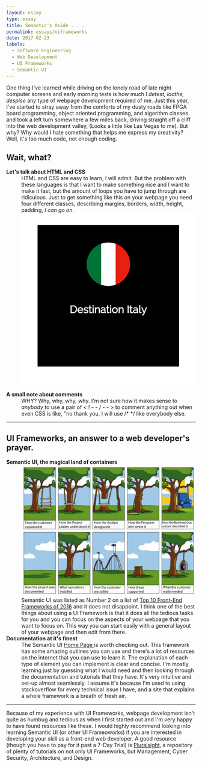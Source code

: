 ```yaml
---
layout: essay
type: essay
title: Semantic's Aside . . . 
permalink: essays/uiframeworks
date: 2017-02-23
labels:
  - Software Engineering
  - Web Development
  - UI Frameworks
  - Semantic UI
---
```


One thing I've learned while driving on the lonely road of late night computer screens and early morning tests is how much I <i>detest, loathe, despise</i> any type of webpage development required of me. Just this year, I've started to stray away from the comforts of my dusty roads like FPGA board programming, object oriented programming, and algorithm classes and took a left turn somewhere a few miles back, driving straight off a cliff into the web development valley, (Looks a little like Las Vegas to me). But why? Why would I hate something that helps me express my creativity? Well, it's too much code, not enough coding.

<h2> Wait, what?</h2>

<dl>
<dt><strong>Let's talk about HTML and CSS</strong></dt>
  <dd>HTML and CSS are easy to learn, I will admit. But the problem with these languages is that I want to make something nice and I want to make it fast, but the amount of loops you have to jump through are ridiculous. Just to get something like this on your webpage you need four different classes, describing margins, borders, width, height, padding, <i>I can go on.</i> <img class="image" src="../images/dest.png"> </dd>
  <dt><strong>A small note about comments</strong></dt>
  <dd>WHY? Why, why, why, why. I'm not sure how it makes sense to <i>anybody</i> to use a pair of < ! - - / - - >  to comment anything out when even CSS is like, "no thank you, I will use /* */ like everybody else.</dd>
<hr>
<h2>  UI Frameworks, an answer to a web developer's prayer. </h2>
  <dt><strong>Semantic UI, the magical land of containers</strong></dt>
  
  <dd>
  <img class="image" src="../images/tree.jpg">
  Semantic UI was listed as Number 2 on a list of <a href="https://www.keycdn.com/blog/front-end-frameworks/">Top 10 Front-End Frameworks of 2016</a> and it does not disappoint. I think one of the best things about using a UI Framework is that it does all the tedious tasks for you and you can focus on the aspects of your webpage that you want to focus on. This way you can start easily with a general layout of your webpage and then edit from there.</dd>
  <dt><strong>Documentation at it's finest</strong></dt>
    <dd>The Semantic UI <a href="http://semantic-ui.com"> Home Page </a> is worth checking out. This framework has some amazing outlines you can use and there's a lot of resources on the internet that you can use to learn it. The explanation of each type of element you can implement is clear and concise. I'm mostly learning just by guessing what I would need and then looking through the documentation and tutorials that they have. It's very intuitive and set-up almost seamlessly. I assume it's because I'm used to using stackoverflow for every technical issue I have, and a site that explains a whole framework is a breath of fresh air.</dd>
</dl>
<hr>
Because of my experience with UI Frameworks, webpage development isn't quite as humbug and tedious as when I first started out and I'm very happy to have found resources like these. I would highly recommend looking into learning Semantic UI (or other UI Frameoworks) if you are interested in developing your skill as a front-end web developer. A good resource (though you have to pay for it past a 7-Day Trial) is <a href="https://www.pluralsight.com/">Pluralsight</a>, a repository of plenty of tutorials on not only UI Frameworks, but Management, Cyber Security, Architecture, and Design.  